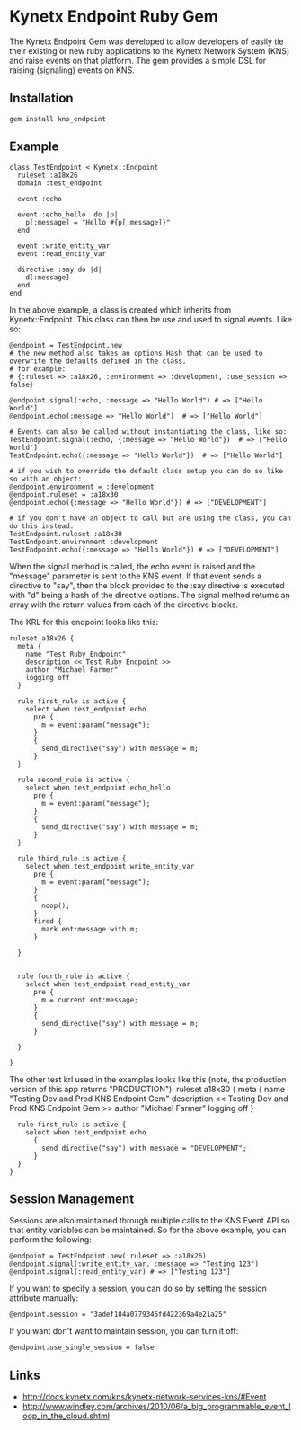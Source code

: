 # Kynetx Endpoint Ruby Gem
The Kynetx Endpoint Gem was developed to allow developers of easily tie their existing or new ruby applications to the Kynetx Network System (KNS) and raise events on that platform.  The gem provides a simple DSL for raising (signaling) events on KNS.

## Installation
    gem install kns_endpoint

## Example
    class TestEndpoint < Kynetx::Endpoint
      ruleset :a18x26
      domain :test_endpoint
      
      event :echo

      event :echo_hello  do |p|
        p[:message] = "Hello #{p[:message]}"
      end

      event :write_entity_var
      event :read_entity_var

      directive :say do |d|
        d[:message]
      end
    end

In the above example, a class is created which inherits from Kynetx::Endpoint.  This class can then be use and used to signal events.  Like so:

    @endpoint = TestEndpoint.new
    # the new method also takes an options Hash that can be used to overwrite the defaults defined in the class. 
    # for example: 
    # {:ruleset => :a18x26, :environment => :development, :use_session => false}

    @endpoint.signal(:echo, :message => "Hello World") # => ["Hello World"]
    @endpoint.echo(:message => "Hello World")  # => ["Hello World"]

    # Events can also be called without instantiating the class, like so:
    TestEndpoint.signal(:echo, {:message => "Hello World"})  # => ["Hello World"]
    TestEndpoint.echo({:message => "Hello World"})  # => ["Hello World"]

    # if you wish to override the default class setup you can do so like so with an object:
    @endpoint.environment = :development
    @endpoint.ruleset = :a18x30
    @endpoint.echo({:message => "Hello World"}) # => ["DEVELOPMENT"]

    # if you don't have an object to call but are using the class, you can do this instead:
    TestEndpoint.ruleset :a18x30
    TestEndpoint.environment :development
    TestEndpoint.echo({:message => "Hello World"}) # => ["DEVELOPMENT"]

When the signal method is called, the echo event is raised and the "message" parameter is sent to the KNS event.  If that event sends a directive to "say", then the block provided to the :say directive is executed with "d" being a hash of the directive options. The signal method returns an array with the return values from each of the directive blocks.


The KRL for this endpoint looks like this:

    ruleset a18x26 {
      meta {
        name "Test Ruby Endpoint"
        description << Test Ruby Endpoint >>
        author "Michael Farmer"
        logging off
      }

      rule first_rule is active {
        select when test_endpoint echo
          pre {
            m = event:param("message");
          }
          {
            send_directive("say") with message = m;
          }
      }

      rule second_rule is active {
        select when test_endpoint echo_hello
          pre {
            m = event:param("message");
          }
          {
            send_directive("say") with message = m;
          }
      }

      rule third_rule is active {
        select when test_endpoint write_entity_var
          pre {
            m = event:param("message");
          }
          {
            noop();
          }
          fired {
            mark ent:message with m;
          }
          
      }
      

      rule fourth_rule is active {
        select when test_endpoint read_entity_var
          pre {
            m = current ent:message;
          }
          {
            send_directive("say") with message = m;  
          }
          
      }

    }

The other test krl used in the examples looks like this (note, the production version of this app returns "PRODUCTION"):
    ruleset a18x30 {
      meta {
        name "Testing Dev and Prod KNS Endpoint Gem"
        description <<
          Testing Dev and Prod KNS Endpoint Gem
        >>
        author "Michael Farmer"
        logging off
      }

      rule first_rule is active {
        select when test_endpoint echo
          {
            send_directive("say") with message = "DEVELOPMENT";
          }
      }
    } 


## Session Management
Sessions are also maintained through multiple calls to the KNS Event API so that entity variables can be maintained. So for the above example, you can perform the following:

    @endpoint = TestEndpoint.new(:ruleset => :a18x26)
    @endpoint.signal(:write_entity_var, :message => "Testing 123")
    @endpoint.signal(:read_entity_var) # => ["Testing 123"]

If you want to specify a session, you can do so by setting the session attribute manually:

    @endpoint.session = "3adef184a0779345fd422369a4e21a25"

If you want don't want to maintain session, you can turn it off:

    @endpoint.use_single_session = false

## Links
- http://docs.kynetx.com/kns/kynetx-network-services-kns/#Event
- http://www.windley.com/archives/2010/06/a_big_programmable_event_loop_in_the_cloud.shtml

